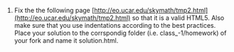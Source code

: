 1. Fix the the following page [http://eo.ucar.edu/skymath/tmp2.html](http://eo.ucar.edu/skymath/tmp2.html) so that it is a valid HTML5. Also make sure that you use indentations according to the best practices. Place your solution to the corrspondig folder (i.e. class_-1/homework) of your fork and name it solution.html.
